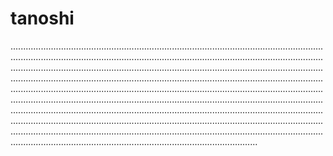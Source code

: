 # tanoshi

..............................................................................................................................................................................................................................................................................................................................................................................................................................................................................................................................................................................................................................................................................................................................................................................................................................................................................................................................................................................................................................................................................................................................................................................................................................................................